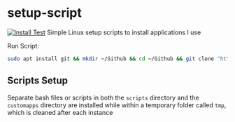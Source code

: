 # setup-script
[![Install Test](https://github.com/LittleTealeaf/setup-script/actions/workflows/Installation.yml/badge.svg)](https://github.com/LittleTealeaf/setup-script/actions/workflows/Installation.yml)
Simple Linux setup scripts to install applications I use

Run Script:
```bash
sudo apt install git && mkdir ~/Github && cd ~/Github && git clone "https://github.com/LittleTealeaf/setup-script" && sudo ./run.sh
```

## Scripts Setup
Separate bash files or scripts in both the `scripts` directory and the `customapps` directory are installed while within a temporary folder called `tmp`, which is cleaned after each instance
